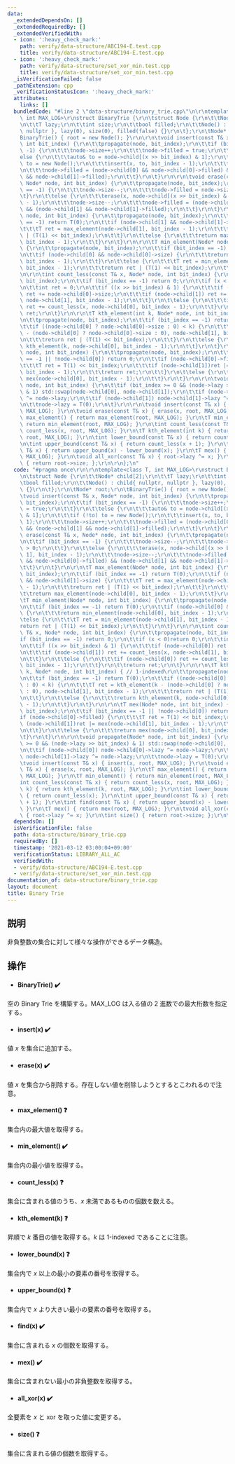 ```yaml
---
data:
  _extendedDependsOn: []
  _extendedRequiredBy: []
  _extendedVerifiedWith:
  - icon: ':heavy_check_mark:'
    path: verify/data-structure/ABC194-E.test.cpp
    title: verify/data-structure/ABC194-E.test.cpp
  - icon: ':heavy_check_mark:'
    path: verify/data-structure/set_xor_min.test.cpp
    title: verify/data-structure/set_xor_min.test.cpp
  _isVerificationFailed: false
  _pathExtension: cpp
  _verificationStatusIcon: ':heavy_check_mark:'
  attributes:
    links: []
  bundledCode: "#line 2 \"data-structure/binary_trie.cpp\"\n\r\ntemplate<class T,\
    \ int MAX_LOG>\r\nstruct BinaryTrie {\r\n\tstruct Node {\r\n\t\tNode* child[2];\r\
    \n\t\tT lazy;\r\n\t\tint size;\r\n\t\tbool filled;\r\n\t\tNode() : child{ nullptr,\
    \ nullptr }, lazy(0), size(0), filled(false) {}\r\n\t};\r\n\tNode* root;\r\n\t\
    BinaryTrie() { root = new Node(); }\r\n\r\n\tvoid insert(const T& x, Node* node,\
    \ int bit_index) {\r\n\t\tpropagate(node, bit_index);\r\n\t\tif (bit_index ==\
    \ -1) {\r\n\t\t\tnode->size++;\r\n\t\t\tnode->filled = true;\r\n\t\t}\r\n\t\t\
    else {\r\n\t\t\tauto& to = node->child[(x >> bit_index) & 1];\r\n\t\t\tif (!to)\
    \ to = new Node();\r\n\t\t\tinsert(x, to, bit_index - 1);\r\n\t\t\tnode->size++;\r\
    \n\t\t\tnode->filled = (node->child[0] && node->child[0]->filled) && (node->child[1]\
    \ && node->child[1]->filled);\r\n\t\t}\r\n\t}\r\n\r\n\tvoid erase(const T& x,\
    \ Node* node, int bit_index) {\r\n\t\tpropagate(node, bit_index);\r\n\t\tif (bit_index\
    \ == -1) {\r\n\t\t\tnode->size--;\r\n\t\t\tnode->filled = node->size > 0;\r\n\t\
    \t}\r\n\t\telse {\r\n\t\t\terase(x, node->child[(x >> bit_index) & 1], bit_index\
    \ - 1);\r\n\t\t\tnode->size--;\r\n\t\t\tnode->filled = (node->child[0] && node->child[0]->filled)\
    \ && (node->child[1] && node->child[1]->filled);\r\n\t\t}\r\n\t}\r\n\r\n\tT max_element(Node*\
    \ node, int bit_index) {\r\n\t\tpropagate(node, bit_index);\r\n\t\tif (bit_index\
    \ == -1) return T(0);\r\n\t\tif (node->child[1] && node->child[1]->size) {\r\n\
    \t\t\tT ret = max_element(node->child[1], bit_index - 1);\r\n\t\t\treturn ret\
    \ | (T(1) << bit_index);\r\n\t\t}\r\n\t\telse {\r\n\t\t\treturn max_element(node->child[0],\
    \ bit_index - 1);\r\n\t\t}\r\n\t}\r\n\r\n\tT min_element(Node* node, int bit_index)\
    \ {\r\n\t\tpropagate(node, bit_index);\r\n\t\tif (bit_index == -1) return T(0);\r\
    \n\t\tif (node->child[0] && node->child[0]->size) {\r\n\t\t\treturn min_element(node->child[0],\
    \ bit_index - 1);\r\n\t\t}\r\n\t\telse {\r\n\t\t\tT ret = min_element(node->child[1],\
    \ bit_index - 1);\r\n\t\t\treturn ret | (T(1) << bit_index);\r\n\t\t}\r\n\t}\r\
    \n\r\n\tint count_less(const T& x, Node* node, int bit_index) {\r\n\t\tpropagate(node,\
    \ bit_index);\r\n\t\tif (bit_index == -1) return 0;\r\n\t\tif (x < 0)return 0;\r\
    \n\t\tint ret = 0;\r\n\t\tif ((x >> bit_index) & 1) {\r\n\t\t\tif (node->child[0])\
    \ ret += node->child[0]->size;\r\n\t\t\tif (node->child[1]) ret += count_less(x,\
    \ node->child[1], bit_index - 1);\r\n\t\t}\r\n\t\telse {\r\n\t\t\tif (node->child[0])\
    \ ret += count_less(x, node->child[0], bit_index - 1);\r\n\t\t}\r\n\t\treturn\
    \ ret;\r\n\t}\r\n\r\n\tT kth_element(int k, Node* node, int bit_index) { // 1-indexed\r\
    \n\t\tpropagate(node, bit_index);\r\n\t\tif (bit_index == -1) return T(0);\r\n\
    \t\tif ((node->child[0] ? node->child[0]->size : 0) < k) {\r\n\t\t\tT ret = kth_element(k\
    \ - (node->child[0] ? node->child[0]->size : 0), node->child[1], bit_index - 1);\r\
    \n\t\t\treturn ret | (T(1) << bit_index);\r\n\t\t}\r\n\t\telse {\r\n\t\t\treturn\
    \ kth_element(k, node->child[0], bit_index - 1);\r\n\t\t}\r\n\t}\r\n\r\n\tT mex(Node*\
    \ node, int bit_index) {\r\n\t\tpropagate(node, bit_index);\r\n\t\tif (bit_index\
    \ == -1 || !node->child[0]) return 0;\r\n\t\tif (node->child[0]->filled) {\r\n\
    \t\t\tT ret = T(1) << bit_index;\r\n\t\t\tif (node->child[1])ret |= mex(node->child[1],\
    \ bit_index - 1);\r\n\t\t\treturn ret;\r\n\t\t}\r\n\t\telse {\r\n\t\t\treturn\
    \ mex(node->child[0], bit_index - 1);\r\n\t\t}\r\n\t}\r\n\r\n\tvoid propagate(Node*\
    \ node, int bit_index) {\r\n\t\tif (bit_index >= 0 && (node->lazy >> bit_index)\
    \ & 1) std::swap(node->child[0], node->child[1]);\r\n\t\tif (node->child[0]) node->child[0]->lazy\
    \ ^= node->lazy;\r\n\t\tif (node->child[1]) node->child[1]->lazy ^= node->lazy;\r\
    \n\t\tnode->lazy = T(0);\r\n\t}\r\n\r\n\tvoid insert(const T& x) { insert(x, root,\
    \ MAX_LOG); }\r\n\tvoid erase(const T& x) { erase(x, root, MAX_LOG); }\r\n\tT\
    \ max_element() { return max_element(root, MAX_LOG); }\r\n\tT min_element() {\
    \ return min_element(root, MAX_LOG); }\r\n\tint count_less(const T& x) { return\
    \ count_less(x, root, MAX_LOG); }\r\n\tT kth_element(int k) { return kth_element(k,\
    \ root, MAX_LOG); }\r\n\tint lower_bound(const T& x) { return count_less(x); }\r\
    \n\tint upper_bound(const T& x) { return count_less(x + 1); }\r\n\tint find(const\
    \ T& x) { return upper_bound(x) - lower_bound(x); }\r\n\tT mex() { return mex(root,\
    \ MAX_LOG); }\r\n\tvoid all_xor(const T& x) { root->lazy ^= x; }\r\n\tint size()\
    \ { return root->size; };\r\n\r\n};\n"
  code: "#pragma once\r\n\r\ntemplate<class T, int MAX_LOG>\r\nstruct BinaryTrie {\r\
    \n\tstruct Node {\r\n\t\tNode* child[2];\r\n\t\tT lazy;\r\n\t\tint size;\r\n\t\
    \tbool filled;\r\n\t\tNode() : child{ nullptr, nullptr }, lazy(0), size(0), filled(false)\
    \ {}\r\n\t};\r\n\tNode* root;\r\n\tBinaryTrie() { root = new Node(); }\r\n\r\n\
    \tvoid insert(const T& x, Node* node, int bit_index) {\r\n\t\tpropagate(node,\
    \ bit_index);\r\n\t\tif (bit_index == -1) {\r\n\t\t\tnode->size++;\r\n\t\t\tnode->filled\
    \ = true;\r\n\t\t}\r\n\t\telse {\r\n\t\t\tauto& to = node->child[(x >> bit_index)\
    \ & 1];\r\n\t\t\tif (!to) to = new Node();\r\n\t\t\tinsert(x, to, bit_index -\
    \ 1);\r\n\t\t\tnode->size++;\r\n\t\t\tnode->filled = (node->child[0] && node->child[0]->filled)\
    \ && (node->child[1] && node->child[1]->filled);\r\n\t\t}\r\n\t}\r\n\r\n\tvoid\
    \ erase(const T& x, Node* node, int bit_index) {\r\n\t\tpropagate(node, bit_index);\r\
    \n\t\tif (bit_index == -1) {\r\n\t\t\tnode->size--;\r\n\t\t\tnode->filled = node->size\
    \ > 0;\r\n\t\t}\r\n\t\telse {\r\n\t\t\terase(x, node->child[(x >> bit_index) &\
    \ 1], bit_index - 1);\r\n\t\t\tnode->size--;\r\n\t\t\tnode->filled = (node->child[0]\
    \ && node->child[0]->filled) && (node->child[1] && node->child[1]->filled);\r\n\
    \t\t}\r\n\t}\r\n\r\n\tT max_element(Node* node, int bit_index) {\r\n\t\tpropagate(node,\
    \ bit_index);\r\n\t\tif (bit_index == -1) return T(0);\r\n\t\tif (node->child[1]\
    \ && node->child[1]->size) {\r\n\t\t\tT ret = max_element(node->child[1], bit_index\
    \ - 1);\r\n\t\t\treturn ret | (T(1) << bit_index);\r\n\t\t}\r\n\t\telse {\r\n\t\
    \t\treturn max_element(node->child[0], bit_index - 1);\r\n\t\t}\r\n\t}\r\n\r\n\
    \tT min_element(Node* node, int bit_index) {\r\n\t\tpropagate(node, bit_index);\r\
    \n\t\tif (bit_index == -1) return T(0);\r\n\t\tif (node->child[0] && node->child[0]->size)\
    \ {\r\n\t\t\treturn min_element(node->child[0], bit_index - 1);\r\n\t\t}\r\n\t\
    \telse {\r\n\t\t\tT ret = min_element(node->child[1], bit_index - 1);\r\n\t\t\t\
    return ret | (T(1) << bit_index);\r\n\t\t}\r\n\t}\r\n\r\n\tint count_less(const\
    \ T& x, Node* node, int bit_index) {\r\n\t\tpropagate(node, bit_index);\r\n\t\t\
    if (bit_index == -1) return 0;\r\n\t\tif (x < 0)return 0;\r\n\t\tint ret = 0;\r\
    \n\t\tif ((x >> bit_index) & 1) {\r\n\t\t\tif (node->child[0]) ret += node->child[0]->size;\r\
    \n\t\t\tif (node->child[1]) ret += count_less(x, node->child[1], bit_index - 1);\r\
    \n\t\t}\r\n\t\telse {\r\n\t\t\tif (node->child[0]) ret += count_less(x, node->child[0],\
    \ bit_index - 1);\r\n\t\t}\r\n\t\treturn ret;\r\n\t}\r\n\r\n\tT kth_element(int\
    \ k, Node* node, int bit_index) { // 1-indexed\r\n\t\tpropagate(node, bit_index);\r\
    \n\t\tif (bit_index == -1) return T(0);\r\n\t\tif ((node->child[0] ? node->child[0]->size\
    \ : 0) < k) {\r\n\t\t\tT ret = kth_element(k - (node->child[0] ? node->child[0]->size\
    \ : 0), node->child[1], bit_index - 1);\r\n\t\t\treturn ret | (T(1) << bit_index);\r\
    \n\t\t}\r\n\t\telse {\r\n\t\t\treturn kth_element(k, node->child[0], bit_index\
    \ - 1);\r\n\t\t}\r\n\t}\r\n\r\n\tT mex(Node* node, int bit_index) {\r\n\t\tpropagate(node,\
    \ bit_index);\r\n\t\tif (bit_index == -1 || !node->child[0]) return 0;\r\n\t\t\
    if (node->child[0]->filled) {\r\n\t\t\tT ret = T(1) << bit_index;\r\n\t\t\tif\
    \ (node->child[1])ret |= mex(node->child[1], bit_index - 1);\r\n\t\t\treturn ret;\r\
    \n\t\t}\r\n\t\telse {\r\n\t\t\treturn mex(node->child[0], bit_index - 1);\r\n\t\
    \t}\r\n\t}\r\n\r\n\tvoid propagate(Node* node, int bit_index) {\r\n\t\tif (bit_index\
    \ >= 0 && (node->lazy >> bit_index) & 1) std::swap(node->child[0], node->child[1]);\r\
    \n\t\tif (node->child[0]) node->child[0]->lazy ^= node->lazy;\r\n\t\tif (node->child[1])\
    \ node->child[1]->lazy ^= node->lazy;\r\n\t\tnode->lazy = T(0);\r\n\t}\r\n\r\n\
    \tvoid insert(const T& x) { insert(x, root, MAX_LOG); }\r\n\tvoid erase(const\
    \ T& x) { erase(x, root, MAX_LOG); }\r\n\tT max_element() { return max_element(root,\
    \ MAX_LOG); }\r\n\tT min_element() { return min_element(root, MAX_LOG); }\r\n\t\
    int count_less(const T& x) { return count_less(x, root, MAX_LOG); }\r\n\tT kth_element(int\
    \ k) { return kth_element(k, root, MAX_LOG); }\r\n\tint lower_bound(const T& x)\
    \ { return count_less(x); }\r\n\tint upper_bound(const T& x) { return count_less(x\
    \ + 1); }\r\n\tint find(const T& x) { return upper_bound(x) - lower_bound(x);\
    \ }\r\n\tT mex() { return mex(root, MAX_LOG); }\r\n\tvoid all_xor(const T& x)\
    \ { root->lazy ^= x; }\r\n\tint size() { return root->size; };\r\n\r\n};"
  dependsOn: []
  isVerificationFile: false
  path: data-structure/binary_trie.cpp
  requiredBy: []
  timestamp: '2021-03-12 03:00:04+09:00'
  verificationStatus: LIBRARY_ALL_AC
  verifiedWith:
  - verify/data-structure/ABC194-E.test.cpp
  - verify/data-structure/set_xor_min.test.cpp
documentation_of: data-structure/binary_trie.cpp
layout: document
title: Binary Trie
---
```


## 説明
非負整数の集合に対して様々な操作ができるデータ構造。

## 操作
- #### BinaryTrie() :heavy_check_mark:
空の Binary Trie を構築する。MAX_LOG は入る値の $2$ 進数での最大桁数を指定する。
- #### insert(x) :heavy_check_mark:
値 $x$ を集合に追加する。
- #### erase(x) :heavy_check_mark:
値 $x$ を集合から削除する。存在しない値を削除しようとするとこわれるので注意。
- #### max_element() :question:
集合内の最大値を取得する。
- #### min_element() :heavy_check_mark:
集合内の最小値を取得する。
- #### count_less(x) :question:
集合に含まれる値のうち、$x$ 未満であるものの個数を数える。
- #### kth_element(k) :question:
昇順で $k$ 番目の値を取得する。$k$ は 1-indexed であることに注意。
- #### lower_bound(x) :question:
集合内で $x$ 以上の最小の要素の番号を取得する。
- #### upper_bound(x) :question:
集合内で $x$ より大きい最小の要素の番号を取得する。
- #### find(x) :heavy_check_mark:
集合に含まれる $x$ の個数を取得する。
- #### mex() :heavy_check_mark:
集合に含まれない最小の非負整数を取得する。
- #### all_xor(x) :heavy_check_mark:
全要素を $x$ と xor を取った値に変更する。
- #### size() :question:
集合に含まれる値の個数を取得する。